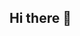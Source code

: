## Hi there 👋

<!--
**aaron-h6665/aaron-h6665** is a ✨ _special_ ✨ repository because its `README.md` (this file) appears on your GitHub profile.

Here are some ideas to get you started:

- 🔭 I’m currently working on one-time-pad project encryption/decryption
- 🌱 I’m currently learning cryptography in Python
- 👯 I’m looking to collaborate on anything really
- 🤔 I’m looking for help with getting better at Python :)
- 💬 Ask me about soccer, chess, or math
- 📫 How to reach me: ahuang25@andover.edu or 9788097204
- 😄 Pronouns: he/him
- ⚡ Fun fact: I'm almost an adult now :)
-->
